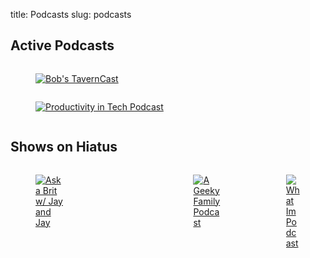 title: Podcasts
slug: podcasts

<h2 class="subtitle is-2">Active Podcasts</h2>
<section class="section">
<div class="columns">
<div class="column">
<figure class="image is-128x128">
<a href="https://kjaymiller.transistor.fm"><img alt="Bob's TavernCast" src="https://images-internal.transistor.fm/images/show/5833/medium_1574279200-artwork.jpg"></a>
</figure>
<div class="column">
<figure class="image is-128x128">
<a href="https://podcast.productivityintech.com"><img src="https://images-internal.transistor.fm/images/show/799/medium_1561758687-artwork.jpg" alt="Productivity in Tech Podcast" /></a>
</figure>
</div>
</div>
</section>

<h2 class="subtitle is-2">Shows on Hiatus</h2>
<section class="section">
<div class="columns">
<div class="column">
<figure class="image is-128x128">
<a href="https://www.askabrit.us"><img src="https://images-internal.transistor.fm/images/show/801/medium_1546460933-artwork.jpg" alt="Ask a Brit w/ Jay and Jay" /></a>
</figure>
</div>
<div class="column">
<figure class="image is-128x128">
<a href="https://devotaku.transistor.fm"><img src="https://images-internal.transistor.fm/images/show/826/medium_1546728223-artwork.jpg" alt="DevOtaku" /></a>
</figure>
</div>
<div class="column">
<figure class="image is-128x128">
<a href="https://geekyfamily.transistor.fm"><img src="https://images-internal.transistor.fm/images/show/1398/medium_1552486793-artwork.jpg" alt="A Geeky Family Podcast" /></a>
</figure>
</div>
<div class="column">
<figure class="image is-128x128">
<a href="https://kjaymiller.transistor.fm"><img src="https://images-internal.transistor.fm/images/show/1226/medium_1550518016-artwork.jpg" alt="What Im Podcast" /></a>
</figure>
</div>
</div>
</section>
